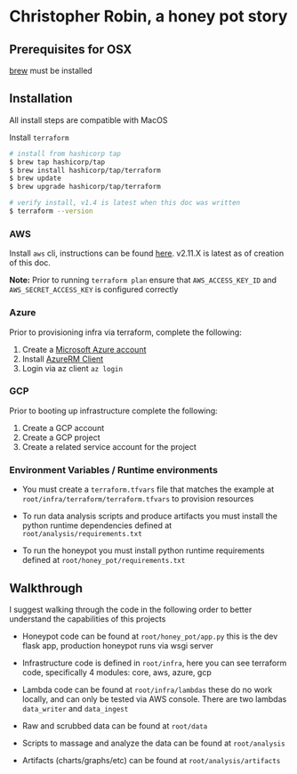 # Christopher Robin, a honey pot story

## Prerequisites for OSX

[brew](https://docs.brew.sh/Installation) must be installed


## Installation

All install steps are compatible with MacOS

Install `terraform`

```bash
# install from hashicorp tap
$ brew tap hashicorp/tap
$ brew install hashicorp/tap/terraform
$ brew update
$ brew upgrade hashicorp/tap/terraform

# verify install, v1.4 is latest when this doc was written
$ terraform --version
```

### AWS

Install `aws` cli, instructions can be found [here](https://docs.aws.amazon.com/cli/latest/userguide/getting-started-install.html). v2.11.X is latest as of creation of this doc.

**Note:** Prior to running `terraform plan` ensure that `AWS_ACCESS_KEY_ID` and `AWS_SECRET_ACCESS_KEY` is configured correctly

### Azure

Prior to provisioning infra via terraform, complete the following:

1. Create a [Microsoft Azure account](https://azure.microsoft.com/free/)
2. Install [AzureRM Client](https://learn.microsoft.com/en-us/azure/developer/terraform/get-started-windows-bash?tabs=bash)
3. Login via az client `az login`

### GCP

Prior to booting up infrastructure complete the following:

1. Create a GCP account
2. Create a GCP project
3. Create a related service account for the project

### Environment Variables / Runtime environments

- You must create a `terraform.tfvars` file that matches the example at `root/infra/terraform/terraform.tfvars` to provision resources

- To run data analysis scripts and produce artifacts you must install the python runtime dependencies defined at `root/analysis/requirements.txt` 

- To run the honeypot you must install python runtime requirements defined at `root/honey_pot/requirements.txt`


## Walkthrough

I suggest walking through the code in the following order to better understand the capabilities of this projects

- Honeypot code can be found at `root/honey_pot/app.py` this is the dev flask app, production honeypot runs via wsgi server

- Infrastructure code is defined in `root/infra`, here you can see terraform code, specifically 4 modules: core, aws, azure, gcp

- Lambda code can be found at `root/infra/lambdas` these do no work locally, and can only be tested via AWS console. There are two lambdas `data_writer` and `data_ingest` 

- Raw and scrubbed data can be found at `root/data` 

- Scripts to massage and analyze the data can be found at `root/analysis` 

- Artifacts (charts/graphs/etc) can be found at `root/analysis/artifacts`
